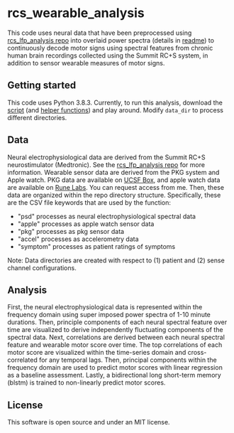 # rcs_wearable_analysis

This code uses neural data that have been preprocessed using [rcs_lfp_analysis repo](https://github.com/molaruna/rcs_lfp_analysis) 
into overlaid power spectra (details in [readme](https://github.com/molaruna/rcs_lfp_analysis/blob/main/README.md)) to continuously decode motor signs using spectral features from chronic human brain recordings collected using the Summit RC+S system, in addition to sensor wearable measures of motor signs. 

## Getting started
This code uses Python 3.8.3. Currently, to run this analysis, download the [script](https://github.com/molaruna/rcs_wearable_analysis/blob/main/code/sync_data.py) (and [helper functions](https://github.com/molaruna/rcs_wearable_analysis/blob/main/code/sync_funcs.py)) and play around. Modify `data_dir` to process different directories.

## Data
Neural electrophysiological data are derived from the Summit RC+S neurostimulator (Medtronic). See the [rcs_lfp_analysis repo](https://github.com/molaruna/rcs_lfp_analysis) for more information. Wearable sensor data are derived from the PKG system and Apple watch. PKG data are available on [UCSF Box](https://ucsf.app.box.com/folder/0), and apple watch data are available on [Rune Labs](https://app.runelabs.io/patients). You can request access from me. Then, these data are organized within the repo directory structure. Specifically, these are the CSV file keywords that are used by the function:<br/>
* "psd" processes as neural electrophysiological spectral data
* "apple" processes as apple watch sensor data
* "pkg" processes as pkg sensor data
* "accel" processes  as accelerometry data
* "symptom" processes as patient ratings of symptoms

Note: Data directories are created with respect to (1) patient and (2) sense channel configurations. 
 
## Analysis
First, the neural electrophysiological data is represented within the frequency domain using super imposed power spectra of 1-10 minute durations. Then, principle components of each neural spectral feature over time are visualized to derive independently fluctuating components of the spectral data. Next, correlations are derived between each neural spectral feature and wearable motor score over time. The top correlations of each motor score are visualized within the time-series domain and cross-correlated for any temporal lags. Then,  principal components within the frequency domain are used to predict motor scores with linear regression as a baseline assessment. Lastly, a bidirectional long short-term memory (blstm) is trained to non-linearly predict motor scores.
  
## License
This software is open source and under an MIT license.
